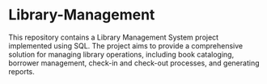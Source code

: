 # Library-Management
This repository contains a Library Management System project implemented using SQL. The project aims to provide a comprehensive solution for managing library operations, including book cataloging, borrower management, check-in and check-out processes, and generating reports.
